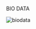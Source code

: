 BIO DATA

![biodata](https://github.com/Abdulrajak93/BIO_DATA/assets/142439403/dec80959-5969-4c86-a07c-b4fc588ae8d9)

